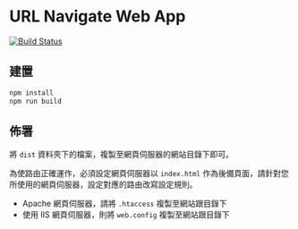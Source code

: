 # URL Navigate Web App

[![Build Status](https://travis-ci.com/poychang/url-navigate-web-app.svg?branch=master)](https://travis-ci.com/poychang/url-navigate-web-app)

## 建置

```bash
npm install
npm run build
```

## 佈署

將 `dist` 資料夾下的檔案，複製至網頁伺服器的網站目錄下即可。

為使路由正確運作，必須設定網頁伺服器以 `index.html` 作為後備頁面，請針對您所使用的網頁伺服器，設定對應的路由改寫設定規則。

- Apache 網頁伺服器，請將 `.htaccess` 複製至網站跟目錄下
- 使用 IIS 網頁伺服器，則將 `web.config` 複製至網站跟目錄下

